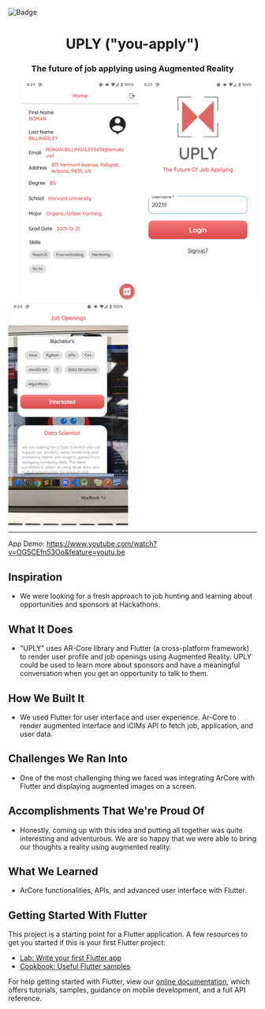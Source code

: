 ![Badge](https://img.shields.io/badge/HackHers-2020-blue)

<h1 align="center" style="border-bottom: none;">UPLY ("you-apply")</h1>
<h3 align="center">The future of job applying using Augmented Reality</h3>

<img align="right" src="screenshots/login.png" height="450em" />
<img align="right" src="screenshots/profile.png" height="450em" />
<img align="center" src="screenshots/jobs.png" height="450em" />

------------------------------------------------------------------------------------------------------

App Demo: https://www.youtube.com/watch?v=OG5CEfn53Oo&feature=youtu.be

## Inspiration

* We were looking for a fresh approach to job hunting and learning about opportunities and sponsors at Hackathons.  

## What It Does

* "UPLY" uses AR-Core library and Flutter (a cross-platform framework) to render user profile and job openings using Augmented Reality. UPLY could be used to learn more about sponsors and have a meaningful conversation when you get an opportunity to talk to them.

## How We Built It

* We used Flutter for user interface and user experience. Ar-Core to render augmented interface and iCIMs API to fetch job, application, and user data.

## Challenges We Ran Into

* One of the most challenging thing we faced was integrating ArCore with Flutter and displaying augmented images on a screen.

## Accomplishments That We're Proud Of

* Honestly, coming up with this idea and putting all together was quite interesting and adventurous. We are so happy that we were able to bring our thoughts a reality using augmented reality. 

## What We Learned

* ArCore functionalities, APIs, and advanced user interface with Flutter.  

## Getting Started With Flutter

This project is a starting point for a Flutter application.
A few resources to get you started if this is your first Flutter project:

- [Lab: Write your first Flutter app](https://flutter.dev/docs/get-started/codelab)
- [Cookbook: Useful Flutter samples](https://flutter.dev/docs/cookbook)

For help getting started with Flutter, view our
[online documentation](https://flutter.dev/docs), which offers tutorials,
samples, guidance on mobile development, and a full API reference.
